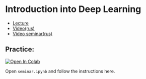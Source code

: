 # Introduction into Deep Learning

- [Lecture](https://docs.google.com/presentation/d/1xO9fcTEe2c8mzY0j9Wa8G5gCRh6YNr3o3UTHxbAPDXk/edit?usp=sharing)
- [Video(rus)](https://www.youtube.com/watch?v=Szp2mcDyl7U)
- [Video seminar(rus)](https://www.youtube.com/watch?v=yek6OzcGiTo)

## Practice:

[![Open In Colab](https://colab.research.google.com/assets/colab-badge.svg)](https://drive.google.com/file/d/1dEIgpFWqVydpIUoWT1WCmo2o_0_6VH86/view?usp=sharing)

Open `seminar.ipynb` and follow the instructions here.